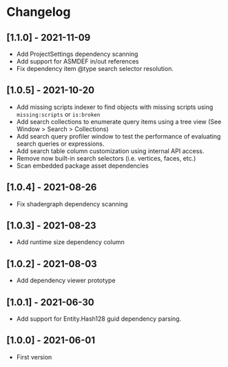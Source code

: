 # Changelog

## [1.1.0] - 2021-11-09
- Add ProjectSettings dependency scanning
- Add support for ASMDEF in/out references
- Fix dependency item @type search selector resolution.

## [1.0.5] - 2021-10-20
- Add missing scripts indexer to find objects with missing scripts using `missing:scripts` or `is:broken`
- Add search collections to enumerate query items using a tree view (See Window > Search > Collections)
- Add search query profiler window to test the performance of evaluating search queries or expressions.
- Add search table column customization using internal API access.
- Remove now built-in search selectors (i.e. vertices, faces, etc.)
- Scan embedded package asset dependencies

## [1.0.4] - 2021-08-26
- Fix shadergraph dependency scanning

## [1.0.3] - 2021-08-23
- Add runtime size dependency column

## [1.0.2] - 2021-08-03
- Add dependency viewer prototype

## [1.0.1] - 2021-06-30
- Add support for Entity.Hash128 guid dependency parsing.

## [1.0.0] - 2021-06-01
- First version